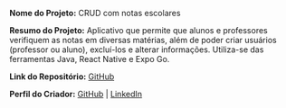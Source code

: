 **Nome do Projeto:** CRUD com notas escolares

**Resumo do Projeto:** Aplicativo que permite que alunos e professores verifiquem as notas em diversas matérias, além de poder criar usuários (professor ou aluno), excluí-los e alterar informações. Utiliza-se das ferramentas Java, React Native e Expo Go.

**Link do Repositório:** [GitHub](https://github.com/felipeFerreiraffl/crud-notas-escolares)

**Perfil do Criador:** [GitHub](https://github.com/felipeFerreiraffl) | [LinkedIn](https://www.linkedin.com/in/felipe-ferreira-959bb8271/)